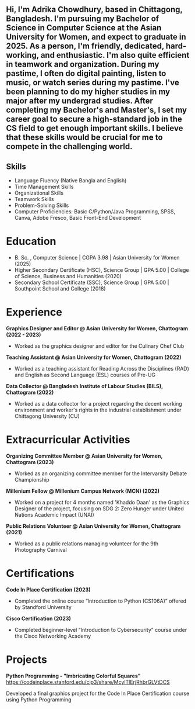 ## Hi, I'm Adrika Chowdhury, based in Chittagong, Bangladesh. I'm pursuing my Bachelor of Science in Computer Science at the Asian University for Women, and expect to graduate in 2025. As a person, I'm friendly, dedicated, hard-working, and enthusiastic. I'm also quite efficient in teamwork and organization. During my pastime, I often do digital painting, listen to music, or watch series during my pastime. I've been planning to do my higher studies in my major after my undergrad studies. After completing my Bachelor's and Master's, I set my career goal to secure a high-standard job in the CS field to get enough important skills. I believe that these skills would be crucial for me to compete in the challenging world.

## Skills 
- Language Fluency (Native Bangla and English)
- Time Management Skills
- Organizational Skills
- Teamwork Skills
- Problem-Solving Skills
- Computer Proficiencies: Basic C/Python/Java Programming, SPSS, Canva, Adobe Fresco, Basic Front-End Development

# Education
- B. Sc. , Computer Science | CGPA 3.98 | Asian University for Women (2025)
- Higher Secondary Certificate (HSC), Science Group | GPA 5.00 | College of Science, Business and Humanities (2020)
- Secondary School Certificate (SSC), Science Group | GPA 5.00 | Southpoint School and College (2018)

# Experience
**Graphics Designer and Editor @ Asian University for Women, Chattogram (2022 - 2023)**
- Worked as the graphics designer and editor for the Culinary Chef Club

**Teaching Assistant @ Asian University for Women, Chattogram (2022)**
- Worked as a teaching assistant for Reading Across the Disciplines (RAD) and English as Second Language (ESL) courses of Pre-UG

**Data Collector @ Bangladesh Institute of Labour Studies (BILS), Chattogram (2022)**
- Worked as a data collector for a project regarding the decent working environment and worker's rights in the industrial establishment under Chittagong University (CU)

# Extracurricular Activities
**Organizing Committee Member @ Asian University for Women, Chattogram (2023)**
- Worked as an organizing committee member for the Intervarsity Debate Championship

**Millenium Fellow @ Millenium Campus Network (MCN) (2022)**
- Worked on a project for 4 months named 'Khaddo Daan' as the Graphics Designer of the project, focusing on SDG 2: Zero Hunger under United Nations Academic Impact (UNAI)

**Public Relations Volunteer @ Asian University for Women, Chattogram (2021)**
- Worked as a public relations managing volunteer for the 9th Photography Carnival

# Certifications
**Code In Place Certification (2023)**
- Completed the online course “Introduction to Python (CS106A)” offered by Standford University

**Cisco Certification (2023)**
- Completed beginner-level “Introduction to Cybersecurity” course under the Cisco Networking Academy

# Projects
**Python Programming - "Imbricating Colorful Squares"**
https://codeinplace.stanford.edu/cip3/share/McylTlErjRhbrGLVtDCS

Developed a final graphics project for the
Code In Place Certification course using Python Programming

